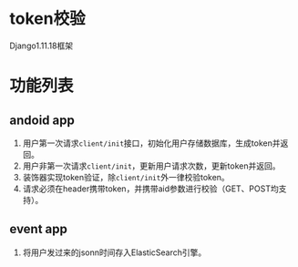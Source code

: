 token校验
====

Django1.11.18框架

# 功能列表
## andoid app
1. 用户第一次请求`client/init`接口，初始化用户存储数据库，生成token并返回。
2. 用户非第一次请求`client/init`，更新用户请求次数，更新token并返回。
3. 装饰器实现token验证，除`client/init`外一律校验token。
4. 请求必须在header携带token，并携带aid参数进行校验（GET、POST均支持）。

## event app
1. 将用户发过来的jsonn时间存入ElasticSearch引擎。